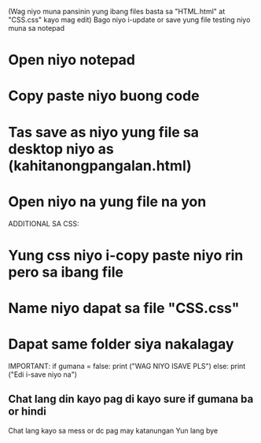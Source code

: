 (Wag niyo muna pansinin yung ibang files basta sa "HTML.html" at "CSS.css" kayo mag edit)
Bago niyo i-update or save yung file testing niyo muna sa notepad

  # Open niyo notepad
  # Copy paste niyo buong code
  # Tas save as niyo yung file sa desktop niyo as (kahitanongpangalan.html)
  # Open niyo na yung file na yon

  ADDITIONAL SA CSS:
  # Yung css niyo i-copy paste niyo rin pero sa ibang file
  # Name niyo dapat sa file "CSS.css"
  # Dapat same folder siya nakalagay

  IMPORTANT:
  if gumana = false:
        print ("WAG NIYO ISAVE PLS")
  else:
        print ("Edi i-save niyo na")
  ## Chat lang din kayo pag di kayo sure if gumana ba or hindi

Chat lang kayo sa mess or dc pag may katanungan
Yun lang bye 
